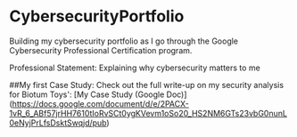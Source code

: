 # CybersecurityPortfolio
Building my cybersecurity portfolio as I go through the Google Cybersecurity Professional Certification program.

Professional Statement: Explaining why cybersecurity matters to me

##My first Case Study: Check out the full write-up on my security analysis for Biotum Toys': 
[My Case Study (Google Doc)] (https://docs.google.com/document/d/e/2PACX-1vR_6_ABf57jrHH7610tIoRvSCt0ygKVevm1oSo20_HS2NM6GTs23vbG0nunL0eNyjPrLfsDsktSwqjd/pub)
